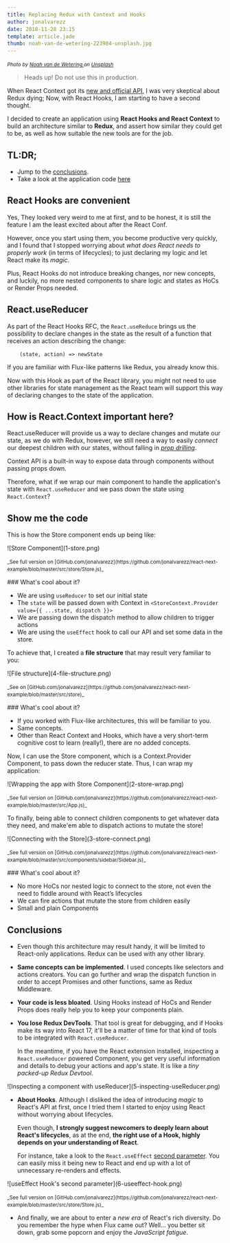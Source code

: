 ```yaml
---
title: Replacing Redux with Context and Hooks
author: jonalvarezz
date: 2018-11-28 23:15
template: article.jade
thumb: noah-van-de-wetering-223984-unsplash.jpg
---
```


<small>_Photo by [Noah van de Wetering ](https://unsplash.com/photos/bvDWbe0zI6Y) on [Unsplash](https://unsplash.com)_</small>

> Heads up! Do not use this in production.

When React Context got its [new and official API](https://reactjs.org/blog/2018/03/29/react-v-16-3.html), I was very skeptical about Redux dying; Now, with React Hooks, I am starting to have a second thought.

I decided to create an application using **React Hooks and React Context** to build an architecture similar to **Redux**, and assert how similar they could get to be, as well as how suitable the new tools are for the job.

## TL:DR;

- Jump to the [conclusions](#conclusions).
- Take a look at the application code [here](https://github.com/jonalvarezz/react-next-example)

## React Hooks are convenient

Yes, They looked very weird to me at first, and to be honest, it is still the feature I am the least excited about after the React Conf.

However, once you start using them, you become productive very quickly, and I found that I stopped worrying about _what does React needs to properly work_ (in terms of lifecycles); to just declaring my logic and let React make its _magic_.

Plus, React Hooks do not introduce breaking changes, nor new concepts, and luckily, no more nested components to share logic and states as HoCs or Render Props needed.

## React.useReducer

As part of the React Hooks RFC, the `React.useReduce` brings us the possibility to declare changes in the state as the result of a function that receives an action describing the change:

```
	(state, action) => newState
```

If you are familiar with Flux-like patterns like Redux, you already know this.

Now with this Hook as part of the React library, you might not need to use other libraries for state management as the React team will support this way of declaring changes to the state of the application.

## How is React.Context important here?

React.useReducer will provide us a way to declare changes and mutate our state, as we do with Redux, however, we still need a way to easily _connect_ our deepest children with our states, without falling in [_prop drilling_](https://blog.kentcdodds.com/prop-drilling-bb62e02cb691).

Context API is a built-in way to expose data through components without passing props down.

Therefore, what if we wrap our main component to handle the application's state with `React.useReducer` and we pass down the state using `React.Context`?

## Show me the code

This is how the Store component ends up being like:

<p class="text-center">![Store Component](1-store.png)</p>
<p class="text-center"><small>_See full version on [GitHub.com/jonalvarezz](https://github.com/jonalvarezz/react-next-example/blob/master/src/store/Store.js)_</small></p>

### What's cool about it?

- We are using `useReducer` to set our initial state
- The `state` will be passed down with Context in `<StoreContext.Provider value={{ ...state, dispatch }}>`
- We are passing down the dispatch method to allow children to trigger actions
- We are using the `useEffect` hook to call our API and set some data in the store.

To achieve that, I created a **file structure** that may result very familiar to you:

<p class="text-center">![File structure](4-file-structure.png)</p>
<p class="text-center"><small>_See on [GitHub.com/jonalvarezz](https://github.com/jonalvarezz/react-next-example/blob/master/src/store)_</small></p>

### What's cool about it?

- If you worked with Flux-like architectures, this will be familiar to you.
- Same concepts.
- Other than React Context and Hooks, which have a very short-term cognitive cost to learn (really!), there are no added concepts.

Now, I can use the Store component, which is a Context.Provider Component, to pass down the reducer state. Thus, I can wrap my application:

<p class="text-center">![Wrapping the app with Store Component](2-store-wrap.png)</p>
<p class="text-center"><small>_See full version on [GitHub.com/jonalvarezz](https://github.com/jonalvarezz/react-next-example/blob/master/src/App.js)_</small></p>

To finally, being able to connect children components to get whatever data they need, and make'em able to dispatch actions to mutate the store!

<p class="text-center">![Connecting with the Store](3-store-connect.png)</p>
<p class="text-center"><small>_See full version on [GitHub.com/jonalvarezz](https://github.com/jonalvarezz/react-next-example/blob/master/src/components/sidebar/Sidebar.js)_</small></p>

### What's cool about it?

- No more HoCs nor nested logic to connect to the store, not even the need to fiddle around with React’s lifecycles
- We can fire actions that mutate the store from children easily
- Small and plain Components

## Conclusions

- Even though this architecture may result handy, it will be limited to React-only applications. Redux can be used with any other library.

- **Same concepts can be implemented**. I used concepts like selectors and actions creators. You can go further and wrap the dispatch function in order to accept Promises and other functions, same as Redux Middleware.

- **Your code is less bloated**. Using Hooks instead of HoCs and Render Props does really help you to keep your components plain.

- **You lose Redux DevTools**. That tool is great for debugging, and if Hooks make its way into React 17, it'll be a matter of time for that kind of tools to be integrated with `React.useReducer`.<p></p>In the meantime, if you have the React extension installed, inspecting a `React.useReducer` powered Component, you get very useful information and details to debug your actions and app's state. It is like a _tiny packed-up Redux Devtool_.

<p class="text-center">![Inspecting a component with useReducer](5-inspecting-useReducer.png)</p>

- **About Hooks**. Although I disliked the idea of introducing _magic_ to React's API at first, once I tried them I started to enjoy using React without worrying about lifecycles.<p></p>Even though, **I strongly suggest newcomers to deeply learn about React's lifecycles**, as at the end, **the right use of a Hook, highly depends on your understanding of React**.<p></p>For instance, take a look to the `React.useEffect` [second parameter](https://reactjs.org/docs/hooks-reference.html#useeffect). You can easily miss it being new to React and end up with a lot of unnecessary re-renders and effects.

<p class="text-center">![useEffect Hook's second parameter](6-useeffect-hook.png)</p>
<p class="text-center"><small>_See full version on [GitHub.com/jonalvarezz](https://github.com/jonalvarezz/react-next-example/blob/master/src/store/Store.js)_</small></p>

- And finally, we are about to enter a _new era_ of React's rich diversity. Do you remember the hype when Flux came out? Well... you better sit down, grab some popcorn and enjoy the _JavaScript fatigue_.
